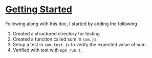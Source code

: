 # [Getting Started](https://jestjs.io/docs/en/getting-started)

Following along with this doc, I started by adding the following

1. Created a structured directory for testing
2. Created a function called sum in `sum.js`.
3. Setup a test in `sum.test.js` to verify the expected value of sum.
4. Verified with test with `npm run t`.